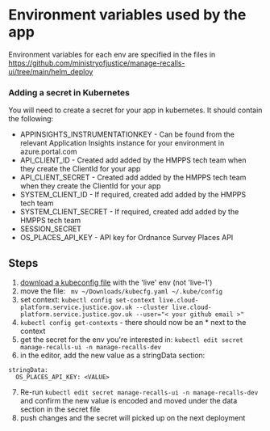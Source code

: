 
# Environment variables used by the app

Environment variables for each env are specified in the files in https://github.com/ministryofjustice/manage-recalls-ui/tree/main/helm_deploy

### Adding a secret in Kubernetes

You will need to create a secret for your app in kubernetes.  It should contain the following:
- APPINSIGHTS_INSTRUMENTATIONKEY - Can be found from the relevant Application Insights instance for your environment in azure.portal.com
- API_CLIENT_ID - Created add added by the HMPPS tech team when they create the ClientId for your app
- API_CLIENT_SECRET - Created add added by the HMPPS tech team when they create the ClientId for your app
- SYSTEM_CLIENT_ID - If required, created add added by the HMPPS tech team
- SYSTEM_CLIENT_SECRET - If required, created add added by the HMPPS tech team
- SESSION_SECRET
- OS_PLACES_API_KEY - API key for Ordnance Survey Places API

## Steps
1. [download a kubeconfig file](https://user-guide.cloud-platform.service.justice.gov.uk/documentation/getting-started/kubectl-config.html#get-a-kubeconfig-file) with the 'live' env (not 'live-1')
2. move the file: ` mv ~/Downloads/kubecfg.yaml ~/.kube/config`
3. set context: `kubectl config set-context live.cloud-platform.service.justice.gov.uk --cluster live.cloud-platform.service.justice.gov.uk --user="< your github email >"`
4. `kubectl config get-contexts` - there should now be an * next to the context
5. get the secret for the env you're interested in: `kubectl edit secret manage-recalls-ui -n manage-recalls-dev`
6. in the editor, add the new value as a stringData section:
```
stringData:
  OS_PLACES_API_KEY: <VALUE>
```
7. Re-run  `kubectl edit secret manage-recalls-ui -n manage-recalls-dev` and confirm the new value is encoded and moved under the data section in the secret file
8. push changes and the secret will picked up on the next deployment